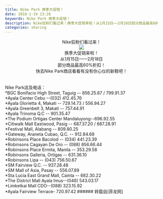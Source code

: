 ```yaml
---
title: Nike Park 换季大促销！
date: 2018-1-19 13:28
keywords: Nike Park 换季大促销！
description: Nike狂粉们看过来！换季大促销来啦！从1月15日——2月18日部分商品最高60%折扣！快去Nike Park商店看看有没有你心仪的新鞋吧！Nike Park店及电话：*BGC Bonifacio High Street, Taguig -- 856.25.87 / 799.91.37*Ayala Center Cebu --(032) 412.45.76*Ayala Glorietta 4, Makati -- 729.14.73 / 556.94.27*Ayala Greenbelt 3, Makati -- 757.44.91*Ayala Trinoma Q.C -- 901.35.47*The Podium Ortigas Center Mandaluyong--696.92.55  *Citiwalk Mall Eastwood, Pasig -- 687.37.20 / 687.28.91*Festival Mall, Alabang -- 809.80.25*Gateway, Araneta Cubao, Q.C. -- 912.84.68*Robinsons Place Bacolod -- (034) 441.23.39*Robinsons Cagayan De Oro -- (088) 856.66.44*Robinsons Place Ermita, Manila -- 353.29.58*Robinsons Galleria, Ortigas -- 631.36.10*Robinsons Lipa -- (043) 756.50.67*SM Fairview Q.C. -- 937.28.48*SM Mall of Asia, Pasay -- 556.07.89*Sta Lucia East Grand Mall, Cainta -- 682.30.22*The District Mall Ayala Imus--(046) 543.03.17*Limketkai Mall CDO--(088) 323.15.92*Ayala Fairview Terrace- 720.97.42
categories: sharing
---
```

<td class="t_f" id="postmessage_1109098">

<div align="center">Nike狂粉们看过来！<br/>

<img aid="743777" data-cf-modified-9b056bd0a2c9e211557ad2fe-="" file="data/attachment/forum/201801/19/132330l04ihg4w9wfyiqnh.jpg.thumb.jpg" id="aimg_743777" inpost="1" onclick="" onmouseover="" src="http://www.flw.ph/data/attachment/forum/201801/19/132330l04ihg4w9wfyiqnh.jpg" style="cursor:pointer" zoomfile="data/attachment/forum/201801/19/132330l04ihg4w9wfyiqnh.jpg"/>


<br/>
换季大促销来啦！<br/>
从1月15日——2月18日<br/>
部分商品最高60%折扣！<br/>
快去Nike Park商店看看有没有你心仪的新鞋吧！</div><br/>
<br/>
Nike Park店及电话：<br/>
*BGC Bonifacio High Street, Taguig -- 856.25.87 / 799.91.37<br/>
*Ayala Center Cebu --(032) 412.45.76<br/>
*Ayala Glorietta 4, Makati -- 729.14.73 / 556.94.27<br/>
*Ayala Greenbelt 3, Makati -- 757.44.91<br/>
*Ayala Trinoma Q.C -- 901.35.47<br/>
*The Podium Ortigas Center Mandaluyong--696.92.55  <br/>
*Citiwalk Mall Eastwood, Pasig -- 687.37.20 / 687.28.91<br/>
*Festival Mall, Alabang -- 809.80.25<br/>
*Gateway, Araneta Cubao, Q.C. -- 912.84.68<br/>
*Robinsons Place Bacolod -- (034) 441.23.39<br/>
*Robinsons Cagayan De Oro -- (088) 856.66.44<br/>
*Robinsons Place Ermita, Manila -- 353.29.58<br/>
*Robinsons Galleria, Ortigas -- 631.36.10<br/>
*Robinsons Lipa -- (043) 756.50.67<br/>
*SM Fairview Q.C. -- 937.28.48<br/>
*SM Mall of Asia, Pasay -- 556.07.89<br/>
*Sta Lucia East Grand Mall, Cainta -- 682.30.22<br/>
*The District Mall Ayala Imus--(046) 543.03.17<br/>
*Limketkai Mall CDO--(088) 323.15.92<br/>
*Ayala Fairview Terrace- 720.97.42</td>
###### 转载自[菲龙网]